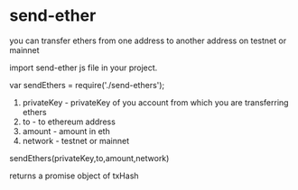# send-ether
you can transfer ethers from one address to another address on testnet or mainnet

import send-ether js file in your project.

var sendEthers = require('./send-ethers');

1. privateKey - privateKey of you account from which you are transferring ethers
2. to - to ethereum address
3. amount - amount in eth
4. network - testnet or mainnet

sendEthers(privateKey,to,amount,network)


returns a promise object of txHash
